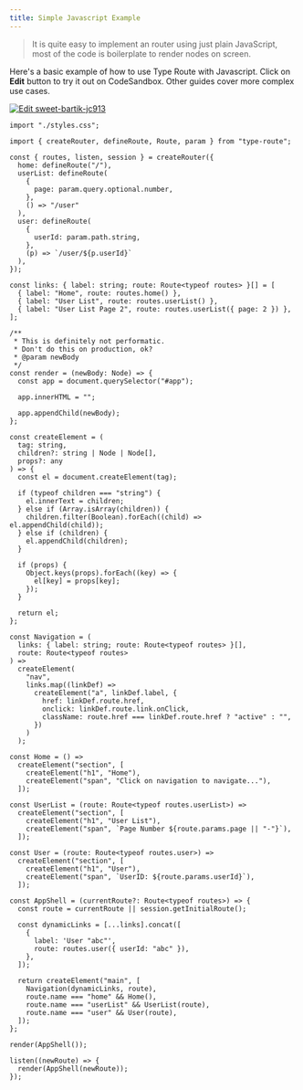 ```yaml
---
title: Simple Javascript Example
---
```


> It is quite easy to implement an router using just plain JavaScript, most of the code is boilerplate to render nodes on screen.

Here's a basic example of how to use Type Route with Javascript. Click on **Edit** button to try it out on CodeSandbox. Other guides cover more complex use cases.

[![Edit sweet-bartik-jc913](https://codesandbox.io/static/img/play-codesandbox.svg)](https://codesandbox.io/s/sweet-bartik-jc913?fontsize=14&hidenavigation=1&theme=dark)

```tsx codesandbox-typescript
import "./styles.css";

import { createRouter, defineRoute, Route, param } from "type-route";

const { routes, listen, session } = createRouter({
  home: defineRoute("/"),
  userList: defineRoute(
    {
      page: param.query.optional.number,
    },
    () => "/user"
  ),
  user: defineRoute(
    {
      userId: param.path.string,
    },
    (p) => `/user/${p.userId}`
  ),
});

const links: { label: string; route: Route<typeof routes> }[] = [
  { label: "Home", route: routes.home() },
  { label: "User List", route: routes.userList() },
  { label: "User List Page 2", route: routes.userList({ page: 2 }) },
];

/**
 * This is definitely not performatic.
 * Don't do this on production, ok?
 * @param newBody
 */
const render = (newBody: Node) => {
  const app = document.querySelector("#app");

  app.innerHTML = "";

  app.appendChild(newBody);
};

const createElement = (
  tag: string,
  children?: string | Node | Node[],
  props?: any
) => {
  const el = document.createElement(tag);

  if (typeof children === "string") {
    el.innerText = children;
  } else if (Array.isArray(children)) {
    children.filter(Boolean).forEach((child) => el.appendChild(child));
  } else if (children) {
    el.appendChild(children);
  }

  if (props) {
    Object.keys(props).forEach((key) => {
      el[key] = props[key];
    });
  }

  return el;
};

const Navigation = (
  links: { label: string; route: Route<typeof routes> }[],
  route: Route<typeof routes>
) =>
  createElement(
    "nav",
    links.map((linkDef) =>
      createElement("a", linkDef.label, {
        href: linkDef.route.href,
        onclick: linkDef.route.link.onClick,
        className: route.href === linkDef.route.href ? "active" : "",
      })
    )
  );

const Home = () =>
  createElement("section", [
    createElement("h1", "Home"),
    createElement("span", "Click on navigation to navigate..."),
  ]);

const UserList = (route: Route<typeof routes.userList>) =>
  createElement("section", [
    createElement("h1", "User List"),
    createElement("span", `Page Number ${route.params.page || "-"}`),
  ]);

const User = (route: Route<typeof routes.user>) =>
  createElement("section", [
    createElement("h1", "User"),
    createElement("span", `UserID: ${route.params.userId}`),
  ]);

const AppShell = (currentRoute?: Route<typeof routes>) => {
  const route = currentRoute || session.getInitialRoute();

  const dynamicLinks = [...links].concat([
    {
      label: 'User "abc"',
      route: routes.user({ userId: "abc" }),
    },
  ]);

  return createElement("main", [
    Navigation(dynamicLinks, route),
    route.name === "home" && Home(),
    route.name === "userList" && UserList(route),
    route.name === "user" && User(route),
  ]);
};

render(AppShell());

listen((newRoute) => {
  render(AppShell(newRoute));
});
```
